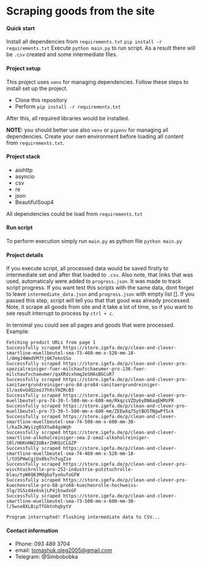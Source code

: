 # Scraping goods from the site

#### Quick start
Install all dependencies from  ```requirements.txt```
```pip install -r requirements.txt```
Execute ```python main.py``` to run script.
As a result there will be ```.csv``` created and some intermediate files.
#### Project setup
This project uses `venv` for managing dependencies. Follow these steps to install set up the project.
- Clone this repository
- Perform  ```pip install -r requirements.txt```

After this, all required libraries would be installed.

__NOTE:__ you should better use also ```venv``` or ```pipenv``` for managing all dependencies. Create your own environment before loading all content from ```requirements.txt```.

#### Project stack

- aiohttp
- asyncio
- csv
- re
- json
- BeautifulSoup4

All dependencies could be load from ```requirements.txt```

#### Run script
To perform execution simply run ```main.py``` as python file
```python main.py```

#### Project details
If you execute script, all processed data would be saved firstly to intermediate set and after that loaded to ```.csv```. Also note, that links that was used, automaticaly were added to ```progress.json```. It was made to track script progress. If you want test this scripts with the same data, dont forget to leave ```intermediate_data.json``` and ```progress.json``` with empty list []. If you passed this step, script will tell you that that good was already processed. Note, it scrape all goods from site and it take a lot of time, so if you want to see result interrupt to process by ```ctrl + c```.

In ternimal you could see all pages and goods that were processed.
Example:
```
Fetching product URLs from page 1
Successfully scraped https://store.igefa.de/p/clean-and-clever-smartline-muellbeutel-sma-73-460-mm-x-520-mm-18-l/AHgJ4WmdVM7tj6K7eknSSo
Successfully scraped https://store.igefa.de/p/clean-and-clever-pro-spezialreiniger-fuer-milchaufschaeumer-pro-136-fuer-milchaufschaeumer/qaXRdcxhmq2eSHAsBGCuR7
Successfully scraped https://store.igefa.de/p/clean-and-clever-pro-sanitaergrundreiniger-pro-84-pro84-sanitaergrundreiniger-1l/as6vGdQ2ooJ7hXcYHZRcB3
Successfully scraped https://store.igefa.de/p/clean-and-clever-pro-muellbeutel-pro-74-30-l-500-mm-x-600-mm/RkqzsVZDy6yDN6aqEHMzPR
Successfully scraped https://store.igefa.de/p/clean-and-clever-pro-muellbeutel-pro-73-30-l-500-mm-x-600-mm/ZEEwXq7SytBU5TNgwPfSck
Successfully scraped https://store.igefa.de/p/clean-and-clever-smartline-muellbeutel-sma-74-500-mm-x-600-mm-30-l/kaZkJWyizg65Xtw84gxWqh
Successfully scraped https://store.igefa.de/p/clean-and-clever-smartline-alkoholreiniger-sma-2-sma2-alkoholreiniger-10l/H6KnHW22UBxrZHKQzCLGZP
Successfully scraped https://store.igefa.de/p/clean-and-clever-smartline-muellbeutel-sma-74-460-mm-x-520-mm-18-l/tUSPHwCgjDx8bs7n7ugZze
Successfully scraped https://store.igefa.de/p/clean-and-clever-pro-wischtuchrolle-pro-252-industrie-putztuchrolle-blau/tyW6Q63MdgbaTyoGufoGFW
Successfully scraped https://store.igefa.de/p/clean-and-clever-pro-kuechenrolle-pro-68-pro68-kuechenrolle-hochweiss-3lg/3SSzd4x6skjLP4jbswdxGF
Successfully scraped https://store.igefa.de/p/clean-and-clever-smartline-muellbeutel-sma-73-500-mm-x-600-mm-30-l/5wse8XLBipTfGktnhqbytV

Program interrupted! Flushing intermediate data to CSV...
```
#### Contact information

- Phone: 093 489 3704
- email: tomashuk.oleg2005@gmail.com
- Telegram: @Simbobobka
